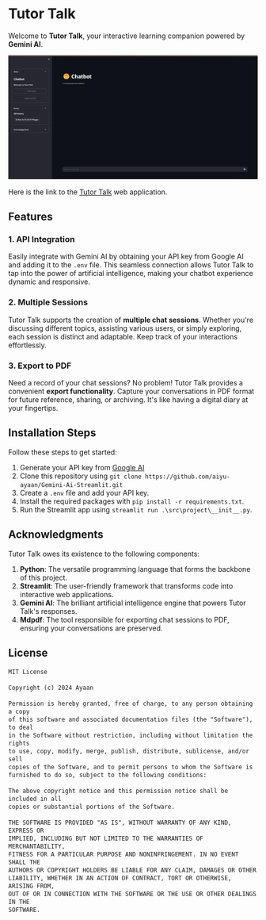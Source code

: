 # Tutor Talk

Welcome to **Tutor Talk**, your interactive learning companion powered by **Gemini AI**.

![Screenshot](assets/Screenshot.png)

Here is the link to the <a href="https://tutor-talk.streamlit.app/" target="_blank">Tutor Talk</a> web application.

## Features

### 1. API Integration

Easily integrate with Gemini AI by obtaining your API key from Google AI and adding it to the `.env` file. This seamless
connection allows Tutor Talk to tap into the power of artificial intelligence, making your chatbot experience dynamic
and responsive.

### 2. Multiple Sessions

Tutor Talk supports the creation of **multiple chat sessions**. Whether you're discussing different topics, assisting
various users, or simply exploring, each session is distinct and adaptable. Keep track of your interactions
effortlessly.

### 3. Export to PDF

Need a record of your chat sessions? No problem! Tutor Talk provides a convenient **export functionality**. Capture your
conversations in PDF format for future reference, sharing, or archiving. It's like having a digital diary at your
fingertips.

## Installation Steps

Follow these steps to get started:

1. Generate your API key from <a href="https://ai.google.dev/" target="_blank">Google AI</a>
2. Clone this repository using `git clone https://github.com/aiyu-ayaan/Gemini-Ai-Streamlit.git`
3. Create a `.env` file and add your API key.
4. Install the required packages with `pip install -r requirements.txt`.
5. Run the Streamlit app using `streamlit run .\src\project\__init__.py`.


## Acknowledgments

Tutor Talk owes its existence to the following components:

1. **Python**: The versatile programming language that forms the backbone of this project.
2. **Streamlit**: The user-friendly framework that transforms code into interactive web applications.
3. **Gemini AI**: The brilliant artificial intelligence engine that powers Tutor Talk's responses.
4. **Mdpdf**: The tool responsible for exporting chat sessions to PDF, ensuring your conversations are preserved.

## License

```
MIT License

Copyright (c) 2024 Ayaan

Permission is hereby granted, free of charge, to any person obtaining a copy
of this software and associated documentation files (the "Software"), to deal
in the Software without restriction, including without limitation the rights
to use, copy, modify, merge, publish, distribute, sublicense, and/or sell
copies of the Software, and to permit persons to whom the Software is
furnished to do so, subject to the following conditions:

The above copyright notice and this permission notice shall be included in all
copies or substantial portions of the Software.

THE SOFTWARE IS PROVIDED "AS IS", WITHOUT WARRANTY OF ANY KIND, EXPRESS OR
IMPLIED, INCLUDING BUT NOT LIMITED TO THE WARRANTIES OF MERCHANTABILITY,
FITNESS FOR A PARTICULAR PURPOSE AND NONINFRINGEMENT. IN NO EVENT SHALL THE
AUTHORS OR COPYRIGHT HOLDERS BE LIABLE FOR ANY CLAIM, DAMAGES OR OTHER
LIABILITY, WHETHER IN AN ACTION OF CONTRACT, TORT OR OTHERWISE, ARISING FROM,
OUT OF OR IN CONNECTION WITH THE SOFTWARE OR THE USE OR OTHER DEALINGS IN THE
SOFTWARE.
```
